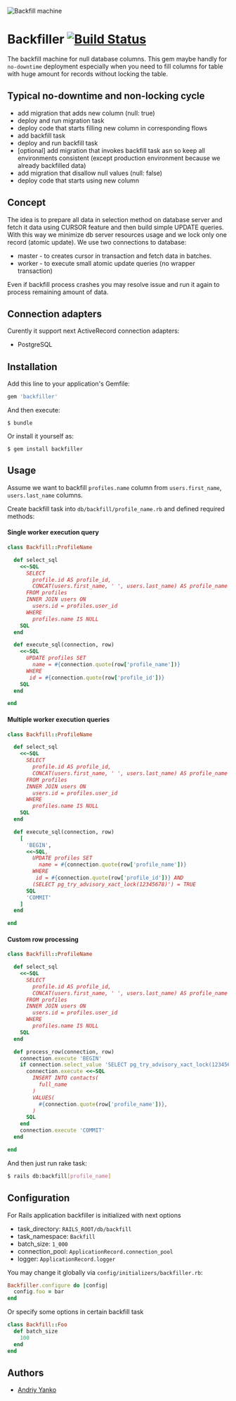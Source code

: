 ![Backfill machine](https://railsware.github.io/backfiller/assets/backfill_machine.jpg)

# Backfiller [![Build Status](https://travis-ci.com/railsware/backfiller.svg?branch=master)](https://travis-ci.com/railsware/backfiller)

The backfill machine for null database columns.
This gem maybe handly for `no-downtime` deployment especially when you need to fill columns for table with huge amount for records without locking the table.

## Typical no-downtime and non-locking cycle

* add migration that adds new column (null: true)
* deploy and run migration task
* deploy code that starts filling new column in corresponding flows
* add backfill task
* deploy and run backfill task
* [optional] add migration that invokes backfill task asn so keep all environments consistent (except production environment because we already backfilled data)
* add migration that disallow null values (null: false)
* deploy code that starts using new column

## Concept

The idea is to prepare all data in selection method on database server and fetch it data using CURSOR feature and then build simple UPDATE queries.
With this way we minimize db server resources usage and we lock only one record (atomic update).
We use two connections to database:
* master - to creates cursor in transaction and fetch data in batches.
* worker - to execute small atomic update queries (no wrapper transaction)

Even if backfill process crashes you may resolve issue and run it again to process remaining amount of data.

## Connection adapters

Curently it support next ActiveRecord connection adapters:
* PostgreSQL

## Installation

Add this line to your application's Gemfile:

```ruby
gem 'backfiller'
```

And then execute:

    $ bundle

Or install it yourself as:

    $ gem install backfiller

## Usage

Assume we want to backfill `profiles.name` column from `users.first_name`, `users.last_name` columns.

Create backfill task into `db/backfill/profile_name.rb` and defined required methods:

#### Single worker execution query

```ruby
class Backfill::ProfileName

  def select_sql
    <<~SQL
      SELECT
        profile.id AS profile_id,
        CONCAT(users.first_name, ' ', users.last_name) AS profile_name
      FROM profiles
      INNER JOIN users ON
        users.id = profiles.user_id
      WHERE
        profiles.name IS NULL
    SQL
  end

  def execute_sql(connection, row)
    <<~SQL
      UPDATE profiles SET
        name = #{connection.quote(row['profile_name'])}
      WHERE
       id = #{connection.quote(row['profile_id'])}
    SQL
  end

end
```

#### Multiple worker execution queries

```ruby
class Backfill::ProfileName

  def select_sql
    <<~SQL
      SELECT
        profile.id AS profile_id,
        CONCAT(users.first_name, ' ', users.last_name) AS profile_name
      FROM profiles
      INNER JOIN users ON
        users.id = profiles.user_id
      WHERE
        profiles.name IS NULL
    SQL
  end

  def execute_sql(connection, row)
    [
      'BEGIN',
      <<~SQL,
        UPDATE profiles SET
          name = #{connection.quote(row['profile_name'])}
        WHERE
         id = #{connection.quote(row['profile_id'])} AND
        (SELECT pg_try_advisory_xact_lock(12345678)') = TRUE
      SQL
      'COMMIT'
    ]
  end

end

```

#### Custom row processing

```ruby
class Backfill::ProfileName

  def select_sql
    <<~SQL
      SELECT
        profile.id AS profile_id,
        CONCAT(users.first_name, ' ', users.last_name) AS profile_name
      FROM profiles
      INNER JOIN users ON
        users.id = profiles.user_id
      WHERE
        profiles.name IS NULL
    SQL
  end

  def process_row(connection, row)
    connection.execute 'BEGIN'
    if connection.select_value 'SELECT pg_try_advisory_xact_lock(12345678)'
      connection.execute <<~SQL
        INSERT INTO contacts(
          full_name
        )
        VALUES(
          #{connection.quote(row['profile_name'])},
        )
      SQL
    end
    connection.execute 'COMMIT'
  end

end

```
And then just run rake task:

```bash
$ rails db:backfill[profile_name]
```

## Configuration

For Rails application backfiller is initialized with next options

* task_directory: `RAILS_ROOT/db/backfill`
* task_namespace: `Backfill`
* batch_size: `1_000`
* connection_pool: `ApplicationRecord.connection_pool`
* logger: `ApplicationRecord.logger`

You may change it globally via `config/initializers/backfiller.rb`:

```ruby
Backfiller.configure do |config|
  config.foo = bar
end
```

Or specify some options in certain backfill task

```ruby
class Backfill::Foo
  def batch_size
    100
  end
end
```

## Authors

* [Andriy Yanko](http://ayanko.github.io)
